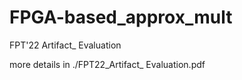 # FPGA-based_approx_mult
FPT'22 Artifact_ Evaluation

more details in ./FPT22_Artifact_ Evaluation.pdf
